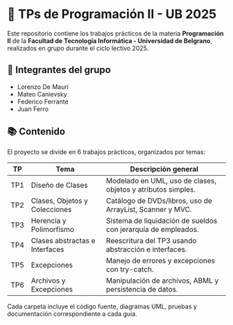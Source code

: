 # 🧠 TPs de Programación II - UB 2025

Este repositorio contiene los trabajos prácticos de la materia **Programación II** de la **Facultad de Tecnología Informática - Universidad de Belgrano**, realizados en grupo durante el ciclo lectivo 2025.

## 👥 Integrantes del grupo

- Lorenzo De Mauri
- Mateo Canievsky
- Federico Ferrante
- Juan Ferro

## 📚 Contenido

El proyecto se divide en 6 trabajos prácticos, organizados por temas:

| TP | Tema                            | Descripción general |
|----|----------------------------------|----------------------|
| TP1 | Diseño de Clases                | Modelado en UML, uso de clases, objetos y atributos simples. |
| TP2 | Clases, Objetos y Colecciones  | Catálogo de DVDs/libros, uso de ArrayList, Scanner y MVC. |
| TP3 | Herencia y Polimorfismo        | Sistema de liquidación de sueldos con jerarquía de empleados. |
| TP4 | Clases abstractas e Interfaces | Reescritura del TP3 usando abstracción e interfaces. |
| TP5 | Excepciones                    | Manejo de errores y excepciones con try-catch. |
| TP6 | Archivos y Excepciones         | Manipulación de archivos, ABML y persistencia de datos. |

Cada carpeta incluye el código fuente, diagramas UML, pruebas y documentación correspondiente a cada guía.




